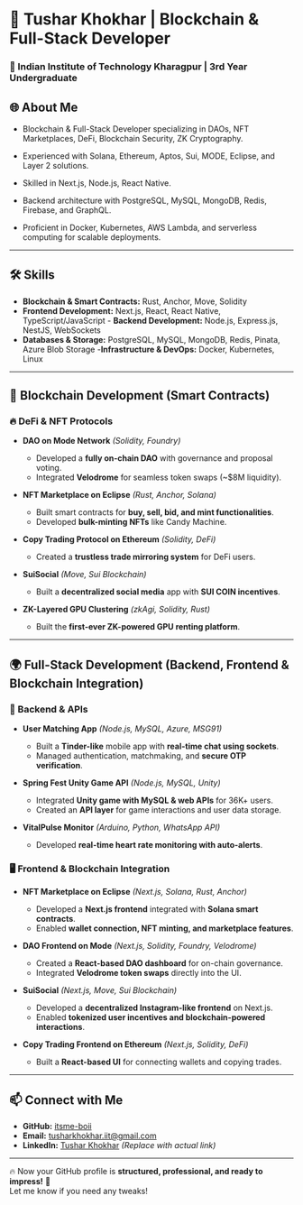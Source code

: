 # 🚀 Tushar Khokhar | Blockchain & Full-Stack Developer  

### 🏫 Indian Institute of Technology Kharagpur | 3rd Year Undergraduate  

## 🌐 About Me  
- Blockchain & Full-Stack Developer specializing in DAOs, NFT Marketplaces, DeFi, Blockchain Security, ZK Cryptography.

- Experienced with Solana, Ethereum, Aptos, Sui, MODE, Eclipse, and Layer 2 solutions. 

- Skilled in Next.js, Node.js, React Native.

- Backend architecture with PostgreSQL, MySQL, MongoDB, Redis, Firebase, and GraphQL.

- Proficient in Docker, Kubernetes, AWS Lambda, and serverless computing for scalable deployments.



---

## 🛠️ Skills  
- **Blockchain & Smart Contracts:** Rust, Anchor, Move, Solidity
- **Frontend Development:** Next.js, React, React Native, TypeScript/JavaScript - **Backend Development:** Node.js, Express.js, NestJS, WebSockets
- **Databases & Storage:** PostgreSQL, MySQL, MongoDB, Redis, Pinata, Azure Blob Storage
-**Infrastructure & DevOps:** Docker, Kubernetes, Linux
---

## 🏦 Blockchain Development (Smart Contracts)  
### 🔥 DeFi & NFT Protocols  
- **DAO on Mode Network** *(Solidity, Foundry)*  
  - Developed a **fully on-chain DAO** with governance and proposal voting.  
  - Integrated **Velodrome** for seamless token swaps (~$8M liquidity).  

- **NFT Marketplace on Eclipse** *(Rust, Anchor, Solana)*  
  - Built smart contracts for **buy, sell, bid, and mint functionalities**.  
  - Developed **bulk-minting NFTs** like Candy Machine.  

- **Copy Trading Protocol on Ethereum** *(Solidity, DeFi)*  
  - Created a **trustless trade mirroring system** for DeFi users.  

- **SuiSocial** *(Move, Sui Blockchain)*  
  - Built a **decentralized social media** app with **SUI COIN incentives**.  

- **ZK-Layered GPU Clustering** *(zkAgi, Solidity, Rust)*  
  - Built the **first-ever ZK-powered GPU renting platform**.  

---

## 🌍 Full-Stack Development (Backend, Frontend & Blockchain Integration)  
### 🔧 Backend & APIs  
- **User Matching App** *(Node.js, MySQL, Azure, MSG91)*  
  - Built a **Tinder-like** mobile app with **real-time chat using sockets**.  
  - Managed authentication, matchmaking, and **secure OTP verification**.  

- **Spring Fest Unity Game API** *(Node.js, MySQL, Unity)*  
  - Integrated **Unity game with MySQL & web APIs** for 36K+ users.  
  - Created an **API layer** for game interactions and user data storage.  

- **VitalPulse Monitor** *(Arduino, Python, WhatsApp API)*  
  - Developed **real-time heart rate monitoring with auto-alerts**.  

### 🖥️ Frontend & Blockchain Integration  
- **NFT Marketplace on Eclipse** *(Next.js, Solana, Rust, Anchor)*  
  - Developed a **Next.js frontend** integrated with **Solana smart contracts**.  
  - Enabled **wallet connection, NFT minting, and marketplace features**.  

- **DAO Frontend on Mode** *(Next.js, Solidity, Foundry, Velodrome)*  
  - Created a **React-based DAO dashboard** for on-chain governance.  
  - Integrated **Velodrome token swaps** directly into the UI.  

- **SuiSocial** *(Next.js, Move, Sui Blockchain)*  
  - Developed a **decentralized Instagram-like frontend** on Next.js.  
  - Enabled **tokenized user incentives and blockchain-powered interactions**.  

- **Copy Trading Frontend on Ethereum** *(Next.js, Solidity, DeFi)*  
  - Built a **React-based UI** for connecting wallets and copying trades.  

---

## 📫 Connect with Me  
- **GitHub:** [itsme-boii](https://github.com/itsme-boii)  
- **Email:** [tusharkhokhar.iit@gmail.com](mailto:tusharkhokhar.iit@gmail.com)  
- **LinkedIn:** [Tushar Khokhar](#) *(Replace with actual link)*  

---

🔥 Now your GitHub profile is **structured, professional, and ready to impress!** 🚀  
Let me know if you need any tweaks!  
